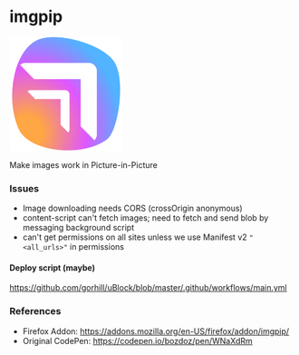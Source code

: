 # imgpip

<img src="https://raw.githubusercontent.com/bozdoz/extension-imgpip/main/src/images/imgpip-icon.svg?token=GHSAT0AAAAAACGEGOUMSV643NIJNPVYHHO4ZHAF5TQ" alt="IMGPIP Icon" width="200" />

Make images work in Picture-in-Picture

### Issues

- Image downloading needs CORS (crossOrigin anonymous)
- content-script can't fetch images; need to fetch and send blob by messaging background script
- can't get permissions on all sites unless we use Manifest v2 `"<all_urls>"` in permissions

#### Deploy script (maybe)

https://github.com/gorhill/uBlock/blob/master/.github/workflows/main.yml

### References

- Firefox Addon: https://addons.mozilla.org/en-US/firefox/addon/imgpip/
- Original CodePen: https://codepen.io/bozdoz/pen/WNaXdRm
